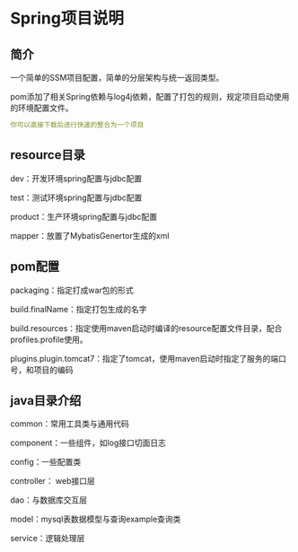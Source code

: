 # Spring项目说明

## 简介
一个简单的SSM项目配置，简单的分层架构与统一返回类型。  

pom添加了相关Spring依赖与log4j依赖，配置了打包的规则，规定项目启动使用的环境配置文件。

```yaml
你可以直接下载后进行快速的整合为一个项目
```

## resource目录
dev：开发环境spring配置与jdbc配置  

test：测试环境spring配置与jdbc配置  

product：生产环境spring配置与jdbc配置  

mapper：放置了MybatisGenertor生成的xml

## pom配置
packaging：指定打成war包的形式  

build.finalName：指定打包生成的名字  

build.resources：指定使用maven启动时编译的resource配置文件目录，配合profiles.profile使用。  

plugins.plugin.tomcat7：指定了tomcat，使用maven启动时指定了服务的端口号，和项目的编码

## java目录介绍
common：常用工具类与通用代码        

component：一些组件，如log接口切面日志        

config：一些配置类     

controller： web接口层   

dao：与数据库交互层  

model：mysql表数据模型与查询example查询类  

service：逻辑处理层